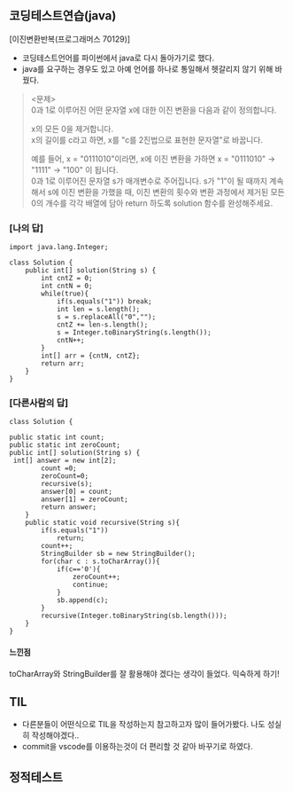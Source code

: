## 코딩테스트연습(java)
[이진변환반복(프로그래머스 70129)]
- 코딩테스트언어를 파이썬에서 java로 다시 돌아가기로 했다.
- java를 요구하는 경우도 있고 아예 언어를 하나로 통일해서 헷갈리지 않기 위해 바꿨다.   
> <문제>   
>  0과 1로 이루어진 어떤 문자열 x에 대한 이진 변환을 다음과 같이 정의합니다.   
> 
> x의 모든 0을 제거합니다.   
> x의 길이를 c라고 하면, x를 "c를 2진법으로 표현한 문자열"로 바꿉니다.
> 
> 예를 들어, x = "0111010"이라면, x에 이진 변환을 가하면 x = "0111010" -> "1111" -> "100" 이 됩니다.    
> 0과 1로 이루어진 문자열 s가 매개변수로 주어집니다. s가 "1"이 될 때까지 계속해서 s에 이진 변환을 가했을 때,
> 이진 변환의 횟수와 변환 과정에서 제거된 모든 0의 개수를 각각 배열에 담아 return 하도록 solution 함수를 완성해주세요.

### [나의 답]
```
import java.lang.Integer;

class Solution {
    public int[] solution(String s) {
        int cntZ = 0;
        int cntN = 0;
        while(true){
            if(s.equals("1")) break;
            int len = s.length();
            s = s.replaceAll("0","");
            cntZ += len-s.length();
            s = Integer.toBinaryString(s.length());
            cntN++;
        }
        int[] arr = {cntN, cntZ};
        return arr;
    }
}
```

### [다른사람의 답]
```
class Solution {

public static int count;
public static int zeroCount;
public int[] solution(String s) {
 int[] answer = new int[2];
        count =0;
        zeroCount=0;
        recursive(s);
        answer[0] = count;
        answer[1] = zeroCount;
        return answer;
    }
    public static void recursive(String s){
        if(s.equals("1"))
            return;
        count++;
        StringBuilder sb = new StringBuilder();
        for(char c : s.toCharArray()){
            if(c=='0'){
                zeroCount++;
                continue;
            }
            sb.append(c);
        }
        recursive(Integer.toBinaryString(sb.length()));
    }
}
```
#### 느낀점
toCharArray와 StringBuilder를 잘 활용해야 겠다는 생각이 들었다. 익숙하게 하기!


## TIL
- 다른분들이 어떤식으로 TIL을 작성하는지 참고하고자 많이 들어가봤다. 나도 성실히 작성해야겠다..
- commit을 vscode를 이용하는것이 더 편리할 것 같아 바꾸기로 하였다.


## 정적테스트


